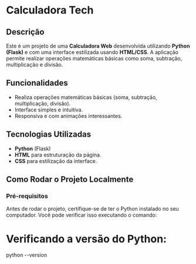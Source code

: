 # Calculadora Tech

## Descrição
Este é um projeto de uma **Calculadora Web** desenvolvida utilizando **Python (Flask)** e com uma interface estilizada usando **HTML/CSS**. A aplicação permite realizar operações matemáticas básicas como soma, subtração, multiplicação e divisão.

## Funcionalidades
- Realiza operações matemáticas básicas (soma, subtração, multiplicação, divisão).
- Interface simples e intuitiva.
- Responsiva e com animações interessantes.

## Tecnologias Utilizadas
- **Python** (Flask)
- **HTML** para estruturação da página.
- **CSS** para estilização da interface.

## Como Rodar o Projeto Localmente

### Pré-requisitos
Antes de rodar o projeto, certifique-se de ter o Python instalado no seu computador. Você pode verificar isso executando o comando:

# Verificando a versão do Python:
python --version
